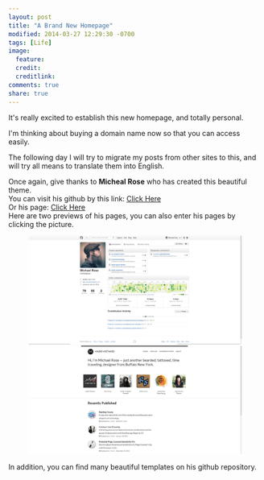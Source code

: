 ```yaml
---
layout: post
title: "A Brand New Homepage"
modified: 2014-03-27 12:29:30 -0700
tags: [Life]
image:
  feature: 
  credit: 
  creditlink: 
comments: true
share: true
---
```



It's really excited to establish this new homepage, and totally personal.

I'm thinking about buying a domain name now so that you can access easily.

The following day I will try to migrate my posts from other sites to this, and will try all means to translate them into English.

Once again, give thanks to **Micheal Rose** who has created this beautiful theme.  
You can visit his github by this link: <a href="https://github.com/mmistakes" target="_blank">Click Here</a>  
Or his page: <a href="http://mademistakes.com/" target="_blank">Click Here</a>  
Here are two previews of his pages, you can also enter his pages by clicking the picture.
<figure class="half">
	<a href="https://github.com/mmistakes" target="_blank"><img src="/images/postpic/20140327/1.png" alt=""></a>
	<a href="http://mademistakes.com/" target="_blank"><img src="/images/postpic/20140327/2.png" alt=""></a>
</figure>

In addition, you can find many beautiful templates on his github repository.
